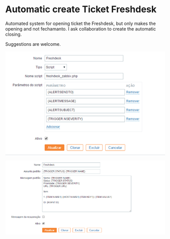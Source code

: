 # Automatic create Ticket Freshdesk

Automated system for opening ticket the Freshdesk, but only makes the opening and not fechamanto. I ask collaboration to create the automatic closing.

Suggestions are welcome.

![Alt text](img/media_script.png)

![Alt text](img/action.png)

